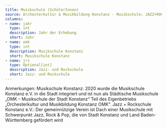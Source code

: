 ```yaml
---
title: Musikschule (SchülerInnen)
source: Orchesterkultur & Musikbildung Konstanz - Musikschule; JAZZ+ROCKSCHULE KONSTANZ e.V.
columns:
- name: jahr
  type: int
  description: Jahr der Erhebung
  short: Jahr
- name: omk
  type: int
  description: Musikschule Konstanz
  short: Musikschule Konstanz
- name: jrs
  type: Optional[int]
  description: Jazz- und Rockschule
  short: Jazz- und Rockschule
---
```

Anmerkungen: 
Musikschule Konstanz: 2020 wurde die Musikschule Konstanz e.V. in die Stadt integriert und ist nun als Städtische Musikschule „OMK – Musikschule der Stadt Konstanz“ Teil des Eigenbetriebs „Orchesterkultur und Musikbildung Konstanz OMK“.
Jazz + Rockschule Konstanz e.V.: Der gemeinnützige Verein ist Dach einer Musikschule mit Schwerpunkt Jazz, Rock & Pop, die von Stadt Konstanz und Land Baden-Württemberg gefördert wird 



